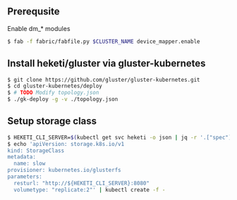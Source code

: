 
## Prerequsite

Enable dm_* modules

```bash
$ fab -f fabric/fabfile.py $CLUSTER_NAME device_mapper.enable
```

## Install heketi/gluster via gluster-kubernetes

```bash
$ git clone https://github.com/gluster/gluster-kubernetes.git
$ cd gluster-kubernetes/deploy
$ # TODO Modify topology.json
$ ./gk-deploy -g -v ./topology.json
```

## Setup storage class

```bash
$ HEKETI_CLI_SERVER=$(kubectl get svc heketi -o json | jq -r '.["spec"]["clusterIP"]')
$ echo 'apiVersion: storage.k8s.io/v1
kind: StorageClass
metadata:
  name: slow
provisioner: kubernetes.io/glusterfs
parameters:
  resturl: "http://${HEKETI_CLI_SERVER}:8080"
  volumetype: "replicate:2"' | kubectl create -f -
```
